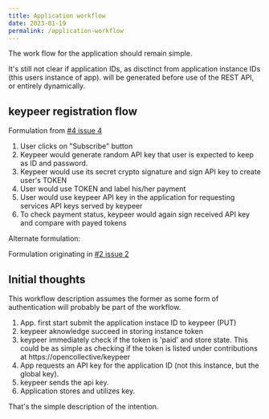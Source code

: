 ```yaml
---
title: Application workflow
date: 2023-01-19
permalink: /application-workflow
---
```


The work flow for the application should remain simple. 

It's still not clear if application IDs, as disctinct from application instance IDs (this users instance of app). will be generated before use of the REST API, or entirely dynamically.


## keypeer registration flow

Formulation from [#4 issue 4](https://github.com/poetaster/keypeer.org/issues/4#issuecomment-1399534932)

1. User clicks on "Subscribe" button
2. Keypeer would generate random API key that user is expected to keep as ID and password.
3. Keypeer would use its secret crypto signature and sign API key to create user's TOKEN
4. User would use TOKEN and label his/her payment
5. User would use keypeer API key in the application for requesting services API keys served by keypeer
6. To check payment status, keypeer would again sign received API key and compare with payed tokens

Alternate formulation: 

Formulation originating in [#2 issue 2](https://github.com/poetaster/keypeer.org/issues/2#issuecomment-1404049386) 


## Initial thoughts

This workflow description assumes the former as some form of authentication will probably be part of the workflow.

1. App. first start submit the application instace ID to keypeer (PUT)
2. keypeer aknowledge succeed in storing instance token
3. keypeer immediately check if the token is 'paid' and store state. This could be as simple as checking if the token is listed under contributions at https://opencollective/keypeer 
4. App requests an API key for the application ID (not this instance, but the global key).
5. keypeer sends the api key.
6. Application stores and utilizes key.

That's the simple description of the intention.   
  
